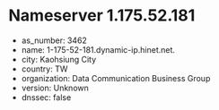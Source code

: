 # Nameserver 1.175.52.181

* as_number: 3462
* name: 1-175-52-181.dynamic-ip.hinet.net.
* city: Kaohsiung City
* country: TW
* organization: Data Communication Business Group
* version: Unknown
* dnssec: false
